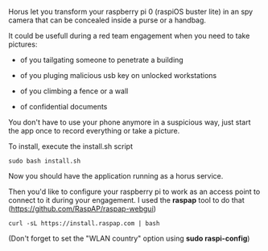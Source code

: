 Horus let you transform your raspberry pi 0 (raspiOS buster lite) in an spy camera that can be concealed inside a purse or a handbag. 

It could be usefull during a red team engagement when you need to take pictures:

* of you tailgating someone to penetrate a building

* of you pluging malicious usb key on unlocked workstations

* of you climbing a fence or a wall

* of confidential documents

You don't have to use your phone anymore in a suspicious way, just start the app once to record everything or take a picture.

To install, execute the install.sh script

```
sudo bash install.sh
```

Now you should have the application running as a horus service.

Then you'd like to configure your raspberry pi to work as an access point to connect to it during your engagement. I used the __raspap__ tool to do that (https://github.com/RaspAP/raspap-webgui)

```
curl -sL https://install.raspap.com | bash
```

(Don't forget to set the "WLAN country" option using __sudo raspi-config__)
